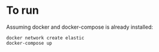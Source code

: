 # To run
Assuming docker and docker-compose is already installed:
```
docker network create elastic
docker-compose up
```
